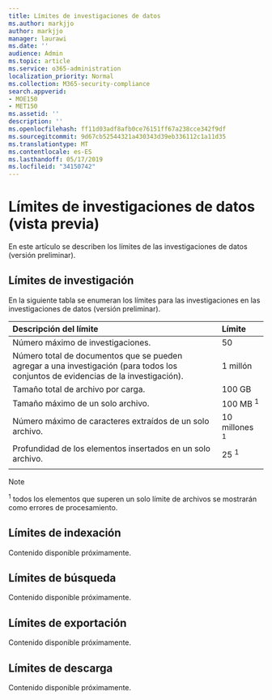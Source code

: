 ```yaml
---
title: Límites de investigaciones de datos
ms.author: markjjo
author: markjjo
manager: laurawi
ms.date: ''
audience: Admin
ms.topic: article
ms.service: o365-administration
localization_priority: Normal
ms.collection: M365-security-compliance
search.appverid:
- MOE150
- MET150
ms.assetid: ''
description: ''
ms.openlocfilehash: ff11d03adf8afb0ce76151ff67a238cce342f9df
ms.sourcegitcommit: 9d67cb52544321a430343d39eb336112c1a11d35
ms.translationtype: MT
ms.contentlocale: es-ES
ms.lasthandoff: 05/17/2019
ms.locfileid: "34150742"
---
```

# <a name="data-investigations-preview-limits"></a>Límites de investigaciones de datos (vista previa)

En este artículo se describen los límites de las investigaciones de datos (versión preliminar).

## <a name="investigation-limits"></a>Límites de investigación

En la siguiente tabla se enumeran los límites para las investigaciones en las investigaciones de datos (versión preliminar). 
    
  |**Descripción del límite**|**Límite**|
  |:-----|:-----|
  |Número máximo de investigaciones.  <br/> |50  <br/> |
  |Número total de documentos que se pueden agregar a una investigación (para todos los conjuntos de evidencias de la investigación).  <br/> |1 millón  <br/> |
  |Tamaño total de archivo por carga.  <br/> |100 GB  <br/> |
  |Tamaño máximo de un solo archivo.   <br/> |100 MB <sup>1</sup> <br/> |
  |Número máximo de caracteres extraídos de un solo archivo.  <br/> |10 millones <sup>1</sup> <br/> |
  |Profundidad de los elementos insertados en un solo archivo.  <br/> |25 <sup>1</sup> <br/> |
|||
> [!NOTE]
><sup>1</sup> todos los elementos que superen un solo límite de archivos se mostrarán como errores de procesamiento.

## <a name="indexing-limits"></a>Límites de indexación

Contenido disponible próximamente.

## <a name="search-limits"></a>Límites de búsqueda

Contenido disponible próximamente.

## <a name="export-limits"></a>Límites de exportación

Contenido disponible próximamente.

## <a name="download-limits"></a>Límites de descarga

Contenido disponible próximamente.

